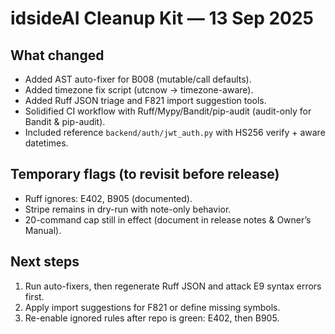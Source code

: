 # idsideAI Cleanup Kit — 13 Sep 2025

## What changed
- Added AST auto-fixer for B008 (mutable/call defaults).
- Added timezone fix script (utcnow -> timezone-aware).
- Added Ruff JSON triage and F821 import suggestion tools.
- Solidified CI workflow with Ruff/Mypy/Bandit/pip-audit (audit-only for Bandit & pip-audit).
- Included reference `backend/auth/jwt_auth.py` with HS256 verify + aware datetimes.

## Temporary flags (to revisit before release)
- Ruff ignores: E402, B905 (documented).
- Stripe remains in dry-run with note-only behavior.
- 20-command cap still in effect (document in release notes & Owner’s Manual).

## Next steps
1) Run auto-fixers, then regenerate Ruff JSON and attack E9 syntax errors first.
2) Apply import suggestions for F821 or define missing symbols.
3) Re-enable ignored rules after repo is green: E402, then B905.